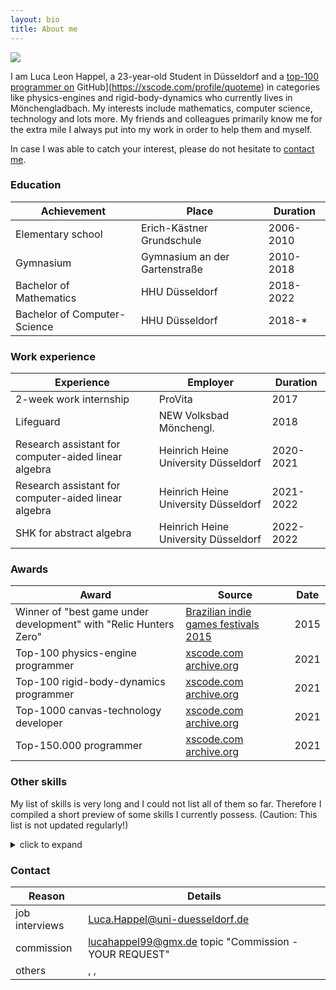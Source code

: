 ```yaml
---
layout: bio
title: About me
---
```


<span class="language-select">
<a href="about_de">
<img src="https://upload.wikimedia.org/wikipedia/en/b/ba/Flag_of_Germany.svg">
</a>
<span>

I am Luca Leon Happel, a 23-year-old Student in Düsseldorf and a [top-100](https://xscode.com/profile/quoteme)[ programmer on](https://xscode.com/profile/quoteme) GitHub](https://xscode.com/profile/quoteme) in
categories like physics-engines and rigid-body-dynamics
who currently lives in Mönchengladbach. My interests include mathematics,
computer science, technology and lots more.
My friends and colleagues primarily know me for the extra mile I always
put into my work in order to help them and myself.

In case I was able to catch your interest, please do not hesitate to [contact me](#contact).

### Education

| Achievement                  | Place                         | Duration  |
| ---------------------------- | ----------------------------- | --------- |
| Elementary school            | Erich-Kästner Grundschule     | 2006-2010 |
| Gymnasium                    | Gymnasium an der Gartenstraße | 2010-2018 |
| Bachelor of Mathematics      | HHU Düsseldorf                | 2018-2022 |
| Bachelor of Computer-Science | HHU Düsseldorf                | 2018-\*   |

### Work experience

| Experience                                           | Employer                             | Duration  |
| ---------------------------------------------------- | ------------------------------------ | --------- |
| 2-week work internship                               | ProVita                              | 2017      |
| Lifeguard                                            | NEW Volksbad Mönchengl.              | 2018      |
| Research assistant for computer-aided linear algebra | Heinrich Heine University Düsseldorf | 2020-2021 |
| Research assistant for computer-aided linear algebra | Heinrich Heine University Düsseldorf | 2021-2022 |
| SHK for abstract algebra                             | Heinrich Heine University Düsseldorf | 2022-2022 |

### Awards

| Award                                                             | Source                                                                                                                                | Date |
| ----------------------------------------------------------------- | ------------------------------------------------------------------------------------------------------------------------------------- | ---- |
| Winner of "best game under development" with "Relic Hunters Zero" | [Brazilian indie games festivals 2015](https://www.bigfestival.com.br/big-festival-2015.html)                                         | 2015 |
| Top-100 physics-engine programmer                                 | [xscode.com](https://xscode.com/profile/quoteme) [archive.org](https://web.archive.org/web/20210118020545/xscode.com/profile/quoteme) | 2021 |
| Top-100 rigid-body-dynamics programmer                            | [xscode.com](https://xscode.com/profile/quoteme) [archive.org](https://web.archive.org/web/20210118020545/xscode.com/profile/quoteme) | 2021 |
| Top-1000 canvas-technology developer                              | [xscode.com](https://xscode.com/profile/quoteme) [archive.org](https://web.archive.org/web/20210118020545/xscode.com/profile/quoteme) | 2021 |
| Top-150.000 programmer                                            | [xscode.com](https://xscode.com/profile/quoteme) [archive.org](https://web.archive.org/web/20210118020545/xscode.com/profile/quoteme) | 2021 |

### Other skills

My list of skills is very long and I could not list all of them so far.
Therefore I compiled a short preview of some skills I currently possess.
(Caution: This list is not updated regularly!)

<details>
<summary markdown="span">click to expand</summary>

- "Advanced" knowledge about mathematics
  - aiming for a Bachelor/Master degree in mathematics
- Programming knowledge
  - Top 50 programmer in physics-engines and rigid-body-dynamics as well as top 1000 canvas-technology, and top 150,000 GitHub developer (Source: [www.xscode.com/profile/quoteme](https://xscode.com/profile/quoteme))
  - actively programming since age 13 (2012)
  - a lot of experience in (>50 Projects): - [JavaScript](https://github.com/Quoteme?tab=repositories&q=&type=&language=javascript)
    - NodeJS
    - CSS
    - HTML
    - Markdown
  - advanced experience in (>10 Projects): - [Haskell](https://github.com/Quoteme?tab=repositories&q=&type=&language=haskell) - Python (multiple courses in university)
  - studied in university/school: - Python
    - JAVA
    - C
    - Assembler
    - PHP
    - SQL
    - UML diagrams
  - extraordinary experiences'
    - codeveloper of [relic hunters zero](https://store.steampowered.com/app/382490/Relic_Hunters_Zero/?snr=1_7_7_151_150_1)
      - 95% positive reviews from 6,444 (2020)
      - winner of the "best game under development Brazilian indie games festivals 2015"
      - honorable mention in "battle of games VI festival Cindemundo 2014"
- Social expertise
  - very social, patient and reliable
  - resilient in stressful situations
  - children tend to like me
  - always open to new cultures, experiences, people,...
- Languages - native in German - fluent in English - basic understanding of Turkish
</details>

### Contact

| Reason         | Details                                                                                                                                                                                                                                                     |
| -------------- | ----------------------------------------------------------------------------------------------------------------------------------------------------------------------------------------------------------------------------------------------------------- |
| job interviews | [Luca.Happel@uni-duesseldorf.de](mailto:Luca.Happel@uni-duesseldorf.de)                                                                                                                                                                                     |
| commission     | [lucahappel99@gmx.de](mailto:lucahappel99@gmx.de) topic "Commission - YOUR REQUEST"                                                                                                                                                                         |
| others         | [<i class="fa fa-twitter"></i>](https://twitter.com/luca_happel "Twitter"), [<i class="fa fa-facebook"></i>](https://www.facebook.com/lucaleon.happel "Facebook"), [<i class="fa fa-instagram"></i>](https://www.instagram.com/lucaleonhappel/ "Instagram") |
